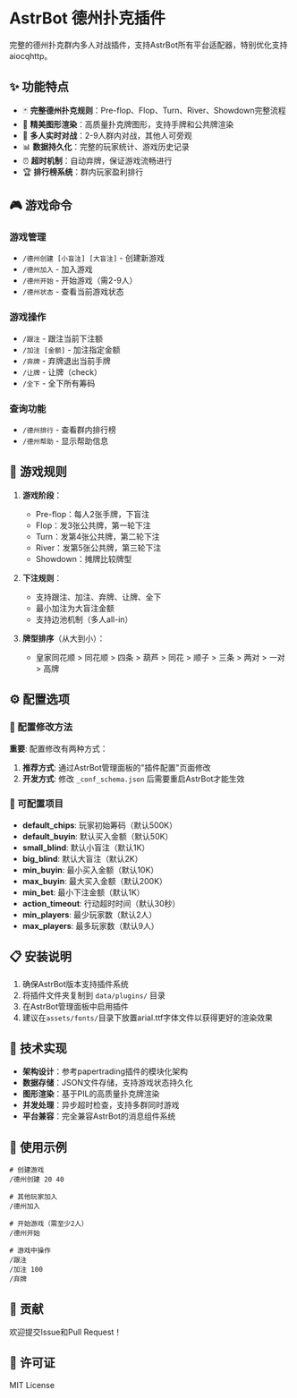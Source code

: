 # AstrBot 德州扑克插件

完整的德州扑克群内多人对战插件，支持AstrBot所有平台适配器，特别优化支持aiocqhttp。

## ✨ 功能特点

- 🃏 **完整德州扑克规则**：Pre-flop、Flop、Turn、River、Showdown完整流程
- 🎨 **精美图形渲染**：高质量扑克牌图形，支持手牌和公共牌渲染
- 👥 **多人实时对战**：2-9人群内对战，其他人可旁观
- 📊 **数据持久化**：完整的玩家统计、游戏历史记录
- ⏰ **超时机制**：自动弃牌，保证游戏流畅进行
- 🏆 **排行榜系统**：群内玩家盈利排行

## 🎮 游戏命令

### 游戏管理
- `/德州创建 [小盲注] [大盲注]` - 创建新游戏
- `/德州加入` - 加入游戏
- `/德州开始` - 开始游戏（需2-9人）
- `/德州状态` - 查看当前游戏状态

### 游戏操作
- `/跟注` - 跟注当前下注额
- `/加注 [金额]` - 加注指定金额
- `/弃牌` - 弃牌退出当前手牌
- `/让牌` - 让牌（check）
- `/全下` - 全下所有筹码

### 查询功能
- `/德州排行` - 查看群内排行榜
- `/德州帮助` - 显示帮助信息

## 🎯 游戏规则

1. **游戏阶段**：
   - Pre-flop：每人2张手牌，下盲注
   - Flop：发3张公共牌，第一轮下注
   - Turn：发第4张公共牌，第二轮下注  
   - River：发第5张公共牌，第三轮下注
   - Showdown：摊牌比较牌型

2. **下注规则**：
   - 支持跟注、加注、弃牌、让牌、全下
   - 最小加注为大盲注金额
   - 支持边池机制（多人all-in）

3. **牌型排序**（从大到小）：
   - 皇家同花顺 > 同花顺 > 四条 > 葫芦 > 同花 > 顺子 > 三条 > 两对 > 一对 > 高牌

## ⚙️ 配置选项

### 🔧 配置修改方法

**重要**: 配置修改有两种方式：

1. **推荐方式**: 通过AstrBot管理面板的"插件配置"页面修改
2. **开发方式**: 修改 `_conf_schema.json` 后需要重启AstrBot才能生效

### 📝 可配置项目

- **default_chips**: 玩家初始筹码（默认500K）
- **default_buyin**: 默认买入金额（默认50K）
- **small_blind**: 默认小盲注（默认1K）
- **big_blind**: 默认大盲注（默认2K）
- **min_buyin**: 最小买入金额（默认10K）
- **max_buyin**: 最大买入金额（默认200K）
- **min_bet**: 最小下注金额（默认1K）  
- **action_timeout**: 行动超时时间（默认30秒）
- **min_players**: 最少玩家数（默认2人）
- **max_players**: 最多玩家数（默认9人）

## 📋 安装说明

1. 确保AstrBot版本支持插件系统
2. 将插件文件夹复制到 `data/plugins/` 目录
3. 在AstrBot管理面板中启用插件
4. 建议在`assets/fonts/`目录下放置arial.ttf字体文件以获得更好的渲染效果

## 🔧 技术实现

- **架构设计**：参考papertrading插件的模块化架构
- **数据存储**：JSON文件存储，支持游戏状态持久化
- **图形渲染**：基于PIL的高质量扑克牌渲染
- **并发处理**：异步超时检查，支持多群同时游戏
- **平台兼容**：完全兼容AstrBot的消息组件系统

## 📝 使用示例

```
# 创建游戏
/德州创建 20 40

# 其他玩家加入
/德州加入

# 开始游戏（需至少2人）
/德州开始

# 游戏中操作
/跟注
/加注 100
/弃牌
```

## 🤝 贡献

欢迎提交Issue和Pull Request！

## 📄 许可证

MIT License